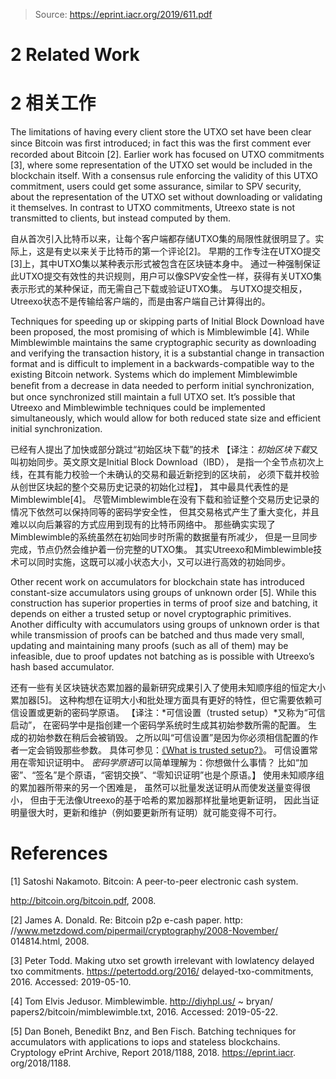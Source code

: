 > Source: https://eprint.iacr.org/2019/611.pdf
# 2 Related Work
# 2 相关工作

The limitations of having every client store the UTXO set have been clear since Bitcoin was ﬁrst introduced; in fact this was the ﬁrst comment ever recorded about Bitcoin [2].
Earlier work has focused on UTXO commitments [3], where some representation of the UTXO set would be included in the blockchain itself.
With a consensus rule enforcing the validity of this UTXO commitment, users could get some assurance, similar to SPV security, about the representation of the UTXO set without downloading or validating it themselves.
In contrast to UTXO commitments, Utreexo state is not transmitted to clients, but instead computed by them.

自从首次引入比特币以来，让每个客户端都存储UTXO集的局限性就很明显了。实际上，这是有史以来关于比特币的第一个评论[2]。
早期的工作专注在UTXO提交[3]上，其中UTXO集以某种表示形式被包含在区块链本身中。
通过一种强制保证此UTXO提交有效性的共识规则，用户可以像SPV安全性一样，获得有关UTXO集表示形式的某种保证，而无需自己下载或验证UTXO集。
与UTXO提交相反，Utreexo状态不是传输给客户端的，而是由客户端自己计算得出的。

Techniques for speeding up or skipping parts of Initial Block Download have been proposed, the most promising of which is Mimblewimble [4].
While Mimblewimble maintains the same cryptographic security as downloading and verifying the transaction history, it is a substantial change in transaction format and is difficult to implement in a backwards-compatible way to the existing Bitcoin network.
Systems which do implement Mimblewimble beneﬁt from a decrease in data needed to perform initial synchronization, but once synchronized still maintain a full UTXO set.
It’s possible that Utreexo and Mimblewimble techniques could be implemented simultaneously, which would allow for both reduced state size and efficient initial synchronization.

已经有人提出了加快或部分跳过“初始区块下载”的技术
【译注：*初始区块下载*又叫初始同步。英文原文是Initial Block Download（IBD），
是指一个全节点初次上线，在其有能力校验一个未确认的交易和最近新挖到的区块前，
必须下载并校验从创世区块起的整个交易历史记录的初始化过程】，
其中最具代表性的是Mimblewimble[4]。
尽管Mimblewimble在没有下载和验证整个交易历史记录的情况下依然可以保持同等的密码学安全性，
但其交易格式产生了重大变化，并且难以以向后兼容的方式应用到现有的比特币网络中。
那些确实实现了Mimblewimble的系统虽然在初始同步时所需的数据量有所减少，
但是一旦同步完成，节点仍然会维护着一份完整的UTXO集。
其实Utreexo和Mimblewimble技术可以同时实施，这既可以减小状态大小，又可以进行高效的初始同步。

Other recent work on accumulators for blockchain state has introduced constant-size accumulators using groups of unknown order [5].
While this construction has superior properties in terms of proof size and batching, it depends on either a trusted setup or novel cryptographic primitives.
Another difficulty with accumulators using groups of unknown order is that while transmission of proofs can be batched and thus made very small, updating and maintaining many proofs (such as all of them) may be infeasible, due to proof updates not batching as is possible with Utreexo’s hash based accumulator.

还有一些有关区块链状态累加器的最新研究成果引入了使用未知顺序组的恒定大小累加器[5]。
这种构想在证明大小和批处理方面具有更好的特性，但它需要依赖可信设置或更新的密码学原语。
【译注：*可信设置（trusted setup）*又称为“可信启动”，
在密码学中是指创建一个密码学系统时生成其初始参数所需的配置。
生成的初始参数在稍后会被销毁。
之所以叫“可信设置”是因为你必须相信配置的作者一定会销毁那些参数。
具体可参见：[《What is trusted setup?》](https://zcoin.io/ufaqs/what-is-trusted-setup/)。
可信设置常用在零知识证明中。
*密码学原语*可以简单理解为：你想做什么事情？
比如“加密”、“签名”是个原语，“密钥交换”、“零知识证明”也是个原语。】
使用未知顺序组的累加器所带来的另一个困难是，
虽然可以批量发送证明从而使发送量变得很小，
但由于无法像Utreexo的基于哈希的累加器那样批量地更新证明，
因此当证明量很大时，更新和维护（例如要更新所有证明）就可能变得不可行。

# References

[1] Satoshi Nakamoto. Bitcoin: A peer-to-peer electronic cash system.

http://bitcoin.org/bitcoin.pdf, 2008.

[2] James A. Donald. Re: Bitcoin p2p e-cash paper. http: //www.metzdowd.com/pipermail/cryptography/2008-November/ 014814.html, 2008.

[3] Peter Todd. Making utxo set growth irrelevant with lowlatency delayed txo commitments. https://petertodd.org/2016/ delayed-txo-commitments, 2016. Accessed: 2019-05-10.

[4] Tom Elvis Jedusor. Mimblewimble. http://diyhpl.us/ ~ bryan/ papers2/bitcoin/mimblewimble.txt, 2016. Accessed: 2019-05-22.

[5] Dan Boneh, Benedikt Bnz, and Ben Fisch. Batching techniques for accumulators with applications to iops and stateless blockchains. Cryptology ePrint Archive, Report 2018/1188, 2018. https://eprint.iacr. org/2018/1188.
